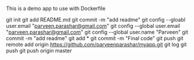This is a demo app to use with Dockerfile


git init
git add README.md
git commit -m "add readme"
git config --gloabl user.email "parveen.parashar@gmail.com"
git config --global user.email "parveen.parashar@gmail.com"
git config --global user.name "Parveen"
git commit -m "add readme"
git add *
git commit -m "Final code"
git push
git remote add origin https://github.com/parveenparashar/myapp.git
git log
git push
git push origin master